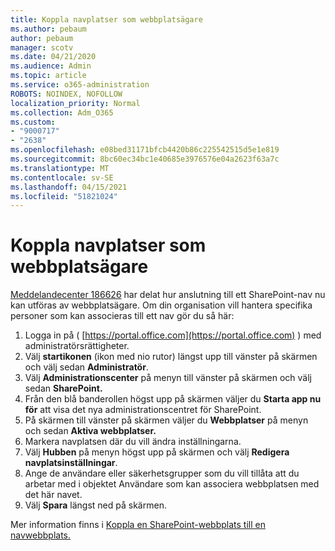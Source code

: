 ```yaml
---
title: Koppla navplatser som webbplatsägare
ms.author: pebaum
author: pebaum
manager: scotv
ms.date: 04/21/2020
ms.audience: Admin
ms.topic: article
ms.service: o365-administration
ROBOTS: NOINDEX, NOFOLLOW
localization_priority: Normal
ms.collection: Adm_O365
ms.custom:
- "9000717"
- "2638"
ms.openlocfilehash: e08bed31171bfcb4420b86c225542515d5e1e819
ms.sourcegitcommit: 8bc60ec34bc1e40685e3976576e04a2623f63a7c
ms.translationtype: MT
ms.contentlocale: sv-SE
ms.lasthandoff: 04/15/2021
ms.locfileid: "51821024"
---
```

# <a name="associate-hub-sites-as-site-owner"></a>Koppla navplatser som webbplatsägare

[Meddelandecenter 186626](https://admin.microsoft.com/Adminportal/Home?source=applauncher#/MessageCenter?id=MC186626) har delat hur anslutning till ett SharePoint-nav nu kan utföras av webbplatsägare. Om din organisation vill hantera specifika personer som kan associeras till ett nav gör du så här: 

1. Logga in på ( [https://portal.office.com](https://portal.office.com) ) med administratörsrättigheter.
2. Välj **startikonen** (ikon med nio rutor) längst upp till vänster på skärmen och välj sedan **Administratör**.
3. Välj **Administrationscenter** på menyn till vänster på skärmen och välj sedan **SharePoint.**
4. Från den blå banderollen högst upp på skärmen väljer du **Starta app nu för** att visa det nya administrationscentret för SharePoint.
5. På skärmen till vänster på skärmen väljer du **Webbplatser** på menyn och sedan **Aktiva webbplatser.**
6. Markera navplatsen där du vill ändra inställningarna.
7. Välj **Hubben** på menyn högst upp på skärmen och välj **Redigera navplatsinställningar**.
8. Ange de användare eller säkerhetsgrupper som du vill tillåta att du arbetar med i objektet Användare som kan associera webbplatsen med det här navet.
9. Välj **Spara** längst ned på skärmen.

Mer information finns i [Koppla en SharePoint-webbplats till en navwebbplats.](https://support.office.com/article/associate-a-sharepoint-site-with-a-hub-site-ae0009fd-af04-4d3d-917d-88edb43efc05) 